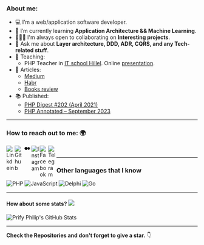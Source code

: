 ### About me:
- 💻 I’m a web/application software developer.
- 🧘 I’m currently learning **Application Architecture && Machine Learning**.
- 👨‍👧‍👦 I'm always open to collaborating on **Interesting projects**.
- 💬 Ask me about **Layer architecture, DDD, ADR, CQRS, and any Tech-related stuff**.
- 🥸 Teaching:
  * PHP Teacher in [IT school Hillel](https://ithillel.ua/). Online [presentation](https://github.com/dykyi-roman/it-school/tree/master/presentation).
- 📑 Articles:
  * [Medium](https://medium.com/@dykyi.roman)
  * [Habr](https://habr.com/ru/users/dykyi_roman/publications/articles/)
  * [Books review](https://dykyi-roman.github.io/book-review/)
- 📚 Published:
  * [PHP Digest #202 (April 2021)](https://habr.com/ru/articles/555242/)
  * [PHP Annotated – September 2023](https://blog.jetbrains.com/phpstorm/2023/09/php-annotated-september-2023)
---

### How to reach out to me: 🌍

<a href="https://www.linkedin.com/in/roman-dykyi-43428543/">
  <img align="left" alt="Linkdein" title="Linkdein" width="22px" src="https://cdn.jsdelivr.net/npm/simple-icons@v3/icons/linkedin.svg" />
</a>
<a href="https://github.com/dykyi-roman">
  <img align="left" alt="Github" title="Github" width="22px" src="https://cdn.jsdelivr.net/npm/simple-icons@v3/icons/github.svg" />
</a>
<a href="https://medium.com/@dykyi.roman">
  <img align="left" alt="Medium" title="Medium" width="22px" src="https://github.com/Medium/medium-logos/blob/master/03_Symbol/01_Black/SVG/Artboard%201.svg" />
</a>
<a href="https://www.instagram.com/dykyi.roman/">
  <img align="left" alt="Instagram" title="Instagram" width="22px" src="https://cdn.jsdelivr.net/npm/simple-icons@v3/icons/instagram.svg" />
</a>
<a href="https://www.facebook.com/dykyi.roman/">
  <img align="left" alt="Facebook" title="Facebook" width="22px" src="https://cdn.jsdelivr.net/npm/simple-icons@v3/icons/facebook.svg" />
</a>
<a href="https://t.me/NOCaut2012">
  <img align="left" alt="Telegram" title="Telegram" width="22px" src="https://cdn.jsdelivr.net/npm/simple-icons@v3/icons/telegram.svg" />
</a>
<br/>

---

### Other languages that I know
<img alt="PHP" src="https://img.shields.io/badge/php-%23777BB4.svg?&style=for-the-badge&logo=php&logoColor=white"/> <img alt="JavaScript" src="https://img.shields.io/badge/javascript-%23323330.svg?&style=for-the-badge&logo=javascript&logoColor=%23F7DF1E"/> <img alt="Delphi" src="https://img.shields.io/badge/delphi-%23000000.svg?&style=for-the-badge&logo=Delphi&logoColor=white"/> <img alt="Go" src="https://img.shields.io/badge/go-%2300ADD8.svg?&style=for-the-badge&logo=go&logoColor=white"/>

---

#### How about some stats? <img src="https://media.giphy.com/media/VgCDAzcKvsR6OM0uWg/giphy.gif" width="50">

![Prify Philip's GitHub Stats](https://github-readme-stats.vercel.app/api?username=dykyi-roman&&include_all_commits=true&show_icons=true&title_color=fff&icon_color=79ff97&text_color=9f9f9f&bg_color=151515)

---

**Check the Repositories and don't forget to give a star.** 👇
